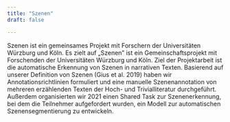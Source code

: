 ```yaml
---
title: "Szenen"
draft: false

---
```

Szenen ist ein gemeinsames Projekt mit Forschern der Universitäten Würzburg und Köln. Es zielt auf „Szenen” ist ein Gemeinschaftsprojekt mit Forschenden der Universitäten Würzburg und Köln. Ziel der Projektarbeit ist die automatische Erkennung von Szenen in narrativen Texten. Basierend auf unserer Definition von Szenen (Gius et al. 2019) haben wir Annotationsrichtlinien formuliert und eine manuelle Szenenannotation von mehreren erzählenden Texten der Hoch- und Trivialliteratur durchgeführt. Außerdem organisierten wir 2021 einen Shared Task zur Szenenerkennung, bei dem die Teilnehmer aufgefordert wurden, ein Modell zur automatischen Szenensegmentierung zu entwickeln.
